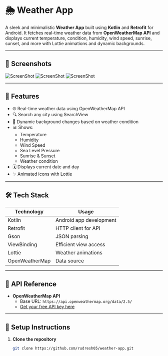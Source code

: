 # 🌦️ Weather App

A sleek and minimalistic **Weather App** built using **Kotlin** and **Retrofit** for Android. It fetches real-time weather data from **OpenWeatherMap API** and displays current temperature, condition, humidity, wind speed, sunrise, sunset, and more with Lottie animations and dynamic backgrounds.

---

## 📸 Screenshots

![ScreenShot](Screenshot_20250803_090619.png)
![ScreenShot](Screenshot_20250803_090642.png)
![ScreenShot](Screenshot_20250803_090729.png)

---

## 🚀 Features

- 🌐 Real-time weather data using OpenWeatherMap API  
- 🔍 Search any city using SearchView  
- 🎨 Dynamic background changes based on weather condition  
- 📊 Shows:
  - Temperature
  - Humidity
  - Wind Speed
  - Sea Level Pressure
  - Sunrise & Sunset
  - Weather condition  
- 🗓️ Displays current date and day  
- ✨ Animated icons with Lottie  

---

## 🛠️ Tech Stack

| Technology | Usage |
|------------|--------|
| Kotlin | Android app development |
| Retrofit | HTTP client for API |
| Gson | JSON parsing |
| ViewBinding | Efficient view access |
| Lottie | Weather animations |
| OpenWeatherMap | Data source |

---

## 🔗 API Reference

- **OpenWeatherMap API**
  - Base URL: `https://api.openweathermap.org/data/2.5/`
  - [Get your free API key here](https://openweathermap.org/api)

---

## 🔧 Setup Instructions

1. **Clone the repository**
   ```bash
   git clone https://github.com/rudresh05/weather-app.git
